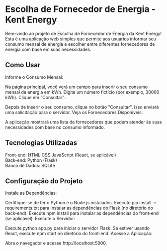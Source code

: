 <h1>Escolha de Fornecedor de Energia - Kent Energy</h1>
Bem-vindo ao projeto de Escolha de Fornecedor de Energia da Kent Energy! Esta é uma aplicação web simples que permite aos usuários informar seu consumo mensal de energia e escolher entre diferentes fornecedores de energia com base em suas necessidades.

<h2>Como Usar</h2>
Informe o Consumo Mensal:

Na página principal, você verá um campo para inserir o seu consumo mensal de energia em kWh. Digite um número fictício (por exemplo, 30000 kWh).
Clique em "Consultar":

Depois de inserir o seu consumo, clique no botão "Consultar". Isso enviará uma solicitação para o servidor.
Veja os Fornecedores Disponíveis:

A aplicação mostrará uma lista de fornecedores que podem atender às suas necessidades com base no consumo informado.
<h2>Tecnologias Utilizadas</h2>
Front-end:
HTML
CSS
JavaScript (React, se aplicável) <br>
Back-end:
Python (Flask) <br>
Banco de Dados:
SQLite
<h2>Configuração do Projeto</h2>
Instale as Dependências:

Certifique-se de ter o Python e o Node.js instalados.
Execute pip install -r requirements.txt para instalar as dependências do Flask (no diretório do back-end).
Execute npm install para instalar as dependências do front-end (se aplicável).
Execute o Servidor:

Execute python app.py para iniciar o servidor Flask.
Se estiver usando React, execute npm start no diretório do front-end.
Acesse a Aplicação:

Abra o navegador e acesse http://localhost:5000.
